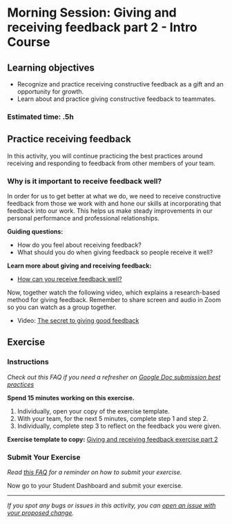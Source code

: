 # Morning Session: Giving and receiving feedback part 2 - Intro Course

## Learning objectives

- Recognize and practice receiving constructive feedback as a gift and an opportunity for growth.
- Learn about and practice giving constructive feedback to teammates.

### Estimated time: .5h

## Practice receiving feedback

In this activity, you will continue practicing the best practices around receiving and responding to feedback from other members of your team.

### Why is it important to receive feedback well?

In order for us to get better at what we do, we need to receive constructive feedback from those we work with and hone our skills at incorporating that feedback into our work. This helps us make steady improvements in our personal performance and professional relationships.

**Guiding questions:**

- How do you feel about receiving feedback?
- What should you do when giving feedback so people receive it well?

**Learn more about giving and receiving feedback:**

- [How can you receive feedback well?](how-can-you-receive-feedback-well.md)

Now, together watch the following video, which explains a research-based method for giving feedback. Remember to share screen and audio in Zoom so you can watch as a group together.

- Video: [The secret to giving good feedback](https://www.youtube.com/watch?v=wtl5UrrgU8c)

## Exercise

### Instructions

*Check out this FAQ if you need a refresher on [Google Doc submission best practices](https://microverse.zendesk.com/hc/en-us/articles/360063156813)*

**Spend 15 minutes working on this exercise.**

1. Individually, open your copy of the exercise template.
2. With your team, for the next 5 minutes, complete step 1 and step 2.
3. Individually, complete step 3 to reflect on the feedback you were given.

**Exercise template to copy:** [Giving and receiving feedback exercise part 2](https://docs.google.com/document/d/1qUJ9ujb8pBo5v8VS3cgvVeuxo0VvhGRHwTELiGWEO0M/edit?usp=sharing)

### Submit Your Exercise

*Read [this FAQ](https://microverse.zendesk.com/hc/en-us/articles/360061344234) for a reminder on how to submit your exercise.*

Now go to your Student Dashboard and submit your exercise.

------

_If you spot any bugs or issues in this activity, you can [open an issue with your proposed change](https://github.com/microverseinc/curriculum-transversal-skills/blob/main/git-github/articles/open_issue.md)._

